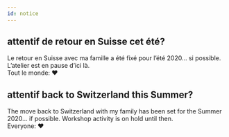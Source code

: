 ```yaml
---
id: notice
---
```


## attentif de retour en Suisse cet été?

Le retour en Suisse avec ma famille a été fixé pour l’été 2020… si possible. L’atelier est en pause d’ici là.<br>Tout le monde: ❤️


## attentif back to Switzerland this Summer?

The move back to Switzerland with my family has been set for the Summer 2020… if possible. Workshop activity is on hold until then.<br>Everyone: ❤️
